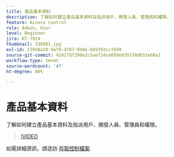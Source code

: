 ```yaml
---
title: 產品基本資料
description: 了解如何建立產品基本資料及指派用戶、開發人員、管理員和權限。
feature: Access Control
role: Admin, User
level: Beginner
jira: KT-7924
thumbnail: 336081.jpg
exl-id: f29d8a20-9af9-4f87-949e-bb9393ccf049
source-git-commit: 42427df298e2c5ae734ce050e935378db51e66a1
workflow-type: tm+mt
source-wordcount: '47'
ht-degree: 80%

---
```


# 產品基本資料

了解如何建立產品基本資料及指派用戶、開發人員、管理員和權限。

>[!VIDEO](https://video.tv.adobe.com/v/336081?quality=12&learn=on)

如需詳細資訊，請造訪 [存取控制檔案](https://experienceleague.adobe.com/docs/experience-platform/access-control/home.html?lang=zh-Hant).